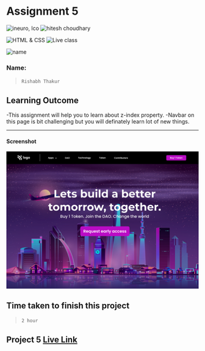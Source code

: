 # Assignment 5

![ineuro, lco](https://img.shields.io/badge/iNeuron-LCO-green)
![hitesh choudhary](https://img.shields.io/badge/Hitesh--Choudhary-Full--stack--JS--bootcamp-red)

![HTML & CSS](https://img.shields.io/badge/HTML-CSS-orange)
![Live class](https://img.shields.io/badge/LIVE--CLASS-PROJECT--5-lightgrey)

![name](https://img.shields.io/badge/Rishabh-Thakur-lightgrey)

### Name:

> `Rishabh Thakur`



## Learning Outcome
  -This assignment will help you to learn about z-index property.
  -Navbar on this page is bit challenging but you will definately learn lot of new things.

---

#### Screenshot
![](5.png)

## Time taken to finish this project

> `2 hour`

## Project 5 [Live Link](https://crypto-landing-page-sigma.vercel.app)

